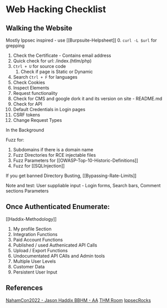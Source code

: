 # Web Hacking Checklist

## Walking the Website
Mostly Ippsec inspired - use [[Burpsuite-Helpsheet]]
0. `curl -L $url` for grepping 
1. Check the Certificate - Contains email address
2. Quick check for url: /index.(htlm/php)
3.  `Ctrl + U` for source code
	1. Check if page is Static or Dynamic
4. Search `Ctrl + F` for languages
5. Check Cookies
6. Inspect Elements
7. Request functionality
8. Check for CMS and google dork it and its version on site  - README.md
9. Check for API
10. Default Credentials in Login pages
11. CSRF tokens
12. Change Request Types

In the Background

Fuzz for:
1. Subdomains if there is a domain name
2. Fuzz Directories for RCE injectable files
3. Fuzz Parameters for [[OWASP-Top-10-Historic-Definitions]]
4. Fuzz for [[SQLInjection]]


If you get banned Directory Busting, [[Bypassing-Rate-Limits]]

Note and test:
User suppliable input - Login forms, Search bars, Comment sections
Parameters

## Once Authenticated Enumerate:
[[Haddix-Methodology]]
1. My profile Section
2. Integration Functions
3. Paid Account Functions
4. Published / used Authenicated API Calls
5. Upload / Export Functions
6. Undocumentated API CAlls and Admin tools
7. Multiple User Levels
8. Customer Data 
9. Persistent User Input


## References
[NahamCon2022 - Jason Haddix BBHM - AA](https://www.youtube.com/watch?v=HmDY7w8AbR4) 
[THM Room](https://tryhackme.com/room/walkinganapplication)
[IppsecRocks](https://ippsec.rocks/)